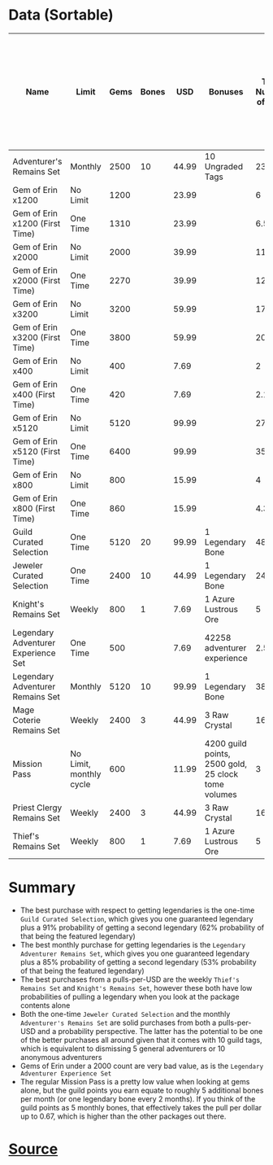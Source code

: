 # Data (Sortable)
| Name                                | Limit                   | Gems | Bones | USD   | Bonuses                                             | Total Number of Pulls | Pulls per $1 | Probability of At Least One Legendary<br>from Gems + Bones (Excluding Legendary Bone) | Probability of At Least One Featured Legendary<br>from Gems + Bones (Excluding Legendary Bone) |
| ----------------------------------- | ----------------------- | ---- | ----- | ----- | --------------------------------------------------- | --------------------- | ------------ | ------------------------------------------------------------------------------------- | ---------------------------------------------------------------------------------------------- |
| Adventurer's Remains Set            | Monthly                 | 2500 | 10    | 44.99 | 10 Ungraded Tags                                    | 23.5                  | 0.52         | 0.7                                                                                   | 0.38                                                                                           |
| Gem of Erin x1200                   | No Limit                | 1200 |       | 23.99 |                                                     | 6                     | 0.25         | 0.26                                                                                  | 0.11                                                                                           |
| Gem of Erin x1200 (First Time)      | One Time                | 1310 |       | 23.99 |                                                     | 6.55                  | 0.27         | 0.29                                                                                  | 0.12                                                                                           |
| Gem of Erin x2000                   | No Limit                | 2000 |       | 39.99 |                                                     | 11                    | 0.28         | 0.43                                                                                  | 0.2                                                                                            |
| Gem of Erin x2000 (First Time)      | One Time                | 2270 |       | 39.99 |                                                     | 12.35                 | 0.31         | 0.47                                                                                  | 0.22                                                                                           |
| Gem of Erin x3200                   | No Limit                | 3200 |       | 59.99 |                                                     | 17                    | 0.28         | 0.58                                                                                  | 0.29                                                                                           |
| Gem of Erin x3200 (First Time)      | One Time                | 3800 |       | 59.99 |                                                     | 20                    | 0.33         | 0.64                                                                                  | 0.33                                                                                           |
| Gem of Erin x400                    | No Limit                | 400  |       | 7.69  |                                                     | 2                     | 0.26         | 0.1                                                                                   | 0.04                                                                                           |
| Gem of Erin x400 (First Time)       | One Time                | 420  |       | 7.69  |                                                     | 2.1                   | 0.27         | 0.1                                                                                   | 0.04                                                                                           |
| Gem of Erin x5120                   | No Limit                | 5120 |       | 99.99 |                                                     | 27.6                  | 0.28         | 0.76                                                                                  | 0.43                                                                                           |
| Gem of Erin x5120 (First Time)      | One Time                | 6400 |       | 99.99 |                                                     | 35                    | 0.35         | 0.83                                                                                  | 0.51                                                                                           |
| Gem of Erin x800                    | No Limit                | 800  |       | 15.99 |                                                     | 4                     | 0.25         | 0.19                                                                                  | 0.08                                                                                           |
| Gem of Erin x800 (First Time)       | One Time                | 860  |       | 15.99 |                                                     | 4.3                   | 0.27         | 0.2                                                                                   | 0.08                                                                                           |
| Guild Curated Selection             | One Time                | 5120 | 20    | 99.99 | 1 Legendary Bone                                    | 48.6                  | 0.49         | 0.91                                                                                  | 0.62                                                                                           |
| Jeweler Curated Selection           | One Time                | 2400 | 10    | 44.99 | 1 Legendary Bone                                    | 24                    | 0.53         | 0.69                                                                                  | 0.37                                                                                           |
| Knight's Remains Set                | Weekly                  | 800  | 1     | 7.69  | 1 Azure Lustrous Ore                                | 5                     | 0.65         | 0.23                                                                                  | 0.1                                                                                            |
| Legendary Adventurer Experience Set | One Time                | 500  |       | 7.69  | 42258 adventurer experience                         | 2.5                   | 0.33         | 0.12                                                                                  | 0.05                                                                                           |
| Legendary Adventurer Remains Set    | Monthly                 | 5120 | 10    | 99.99 | 1 Legendary Bone                                    | 38.6                  | 0.39         | 0.85                                                                                  | 0.53                                                                                           |
| Mage Coterie Remains Set            | Weekly                  | 2400 | 3     | 44.99 | 3 Raw Crystal                                       | 16                    | 0.36         | 0.56                                                                                  | 0.28                                                                                           |
| Mission Pass                        | No Limit, monthly cycle | 600  |       | 11.99 | 4200 guild points, 2500 gold, 25 clock tome volumes | 3                     | 0.25         | 0.14                                                                                  | 0.06                                                                                           |
| Priest Clergy Remains Set           | Weekly                  | 2400 | 3     | 44.99 | 3 Raw Crystal                                       | 16                    | 0.36         | 0.56                                                                                  | 0.28                                                                                           |
| Thief's Remains Set                 | Weekly                  | 800  | 1     | 7.69  | 1 Azure Lustrous Ore                                | 5                     | 0.65         | 0.23                                                                                  | 0.1                                                                                            |

# Summary
* The best purchase with respect to getting legendaries is the one-time `Guild Curated Selection`, which gives you one guaranteed legendary plus a 91% probability of getting a second legendary (62% probability of that being the featured legendary)
* The best monthly purchase for getting legendaries is the `Legendary Adventurer Remains Set`, which gives you one guaranteed legendary plus a 85% probability of getting a second legendary (53% probability of that being the featured legendary)
* The best purchases from a pulls-per-USD are the weekly `Thief's Remains Set` and `Knight's Remains Set`, however these both have low probabilities of pulling a legendary when you look at the package contents alone
* Both the one-time `Jeweler Curated Selection` and the monthly `Adventurer's Remains Set` are solid purchases from both a pulls-per-USD and a probability perspective. The latter has the potential to be one of the better purchases all around given that it comes with 10 guild tags, which is equivalent to dismissing 5 general adventurers or 10 anonymous adventurers
* Gems of Erin under a 2000 count are very bad value, as is the `Legendary Adventurer Experience Set`
* The regular Mission Pass is a pretty low value when looking at gems alone, but the guild points you earn equate to roughly 5 additional bones per month (or one legendary bone every 2 months). If you think of the guild points as 5 monthly bones, that effectively takes the pull per dollar up to 0.67, which is higher than the other packages out there.

# [Source](https://docs.google.com/spreadsheets/d/12hBa-YCU2bYeoOoqlctb6-G4nRiY9VvvWSYv0-xWft0)